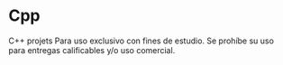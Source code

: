 # Cpp
C++ projets
Para uso exclusivo con fines de estudio. Se prohíbe su uso para entregas calificables y/o uso comercial.
